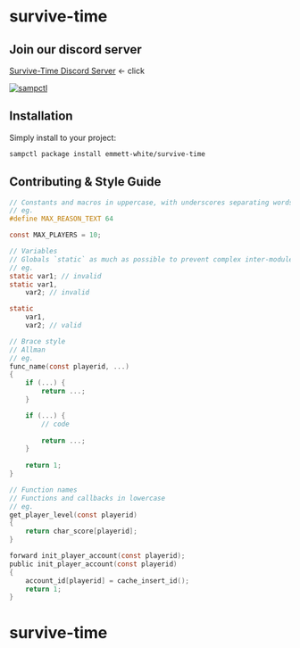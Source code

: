 # survive-time
## Join our discord server
[Survive-Time Discord Server](https://discord.gg/3vux22UJG5) <- click

[![sampctl](https://img.shields.io/badge/sampctl-survive--time-2f2f2f.svg?style=for-the-badge)](https://github.com/emmett-white/survive-time)

<!--
Short description of your library, why it's useful, some examples, pictures or
videos. Link to your forum release thread too.

Remember: You can use "forumfmt" to convert this readme to forum BBCode!

What the sections below should be used for:

`## Installation`: Leave this section un-edited unless you have some specific
additional installation procedure.

`## Testing`: Whether your library is tested with a simple `main()` and `print`,
unit-tested, or demonstrated via prompting the player to connect, you should
include some basic information for users to try out your code in some way.

And finally, maintaining your version number`:

* Follow [Semantic Versioning](https://semver.org/)
* When you release a new version, update `VERSION` and `git tag` it
* Versioning is important for sampctl to use the version control features

Happy Pawning!
-->

## Installation

Simply install to your project:

```bash
sampctl package install emmett-white/survive-time
```

## Contributing & Style Guide
```c
// Constants and macros in uppercase, with underscores separating words.
// eg.
#define MAX_REASON_TEXT 64

const MAX_PLAYERS = 10;

// Variables
// Globals `static` as much as possible to prevent complex inter-module dependencies.
// eg.
static var1; // invalid
static var1,
    var2; // invalid

static
    var1,
    var2; // valid

// Brace style
// Allman
// eg.
func_name(const playerid, ...)
{
    if (...) {
        return ...;
    }

    if (...) {
        // code
        
        return ...;
    }
    
    return 1;
}

// Function names
// Functions and callbacks in lowercase
// eg.
get_player_level(const playerid)
{
    return char_score[playerid];
}

forward init_player_account(const playerid);
public init_player_account(const playerid)
{
    account_id[playerid] = cache_insert_id();
    return 1;
}
```

# survive-time
